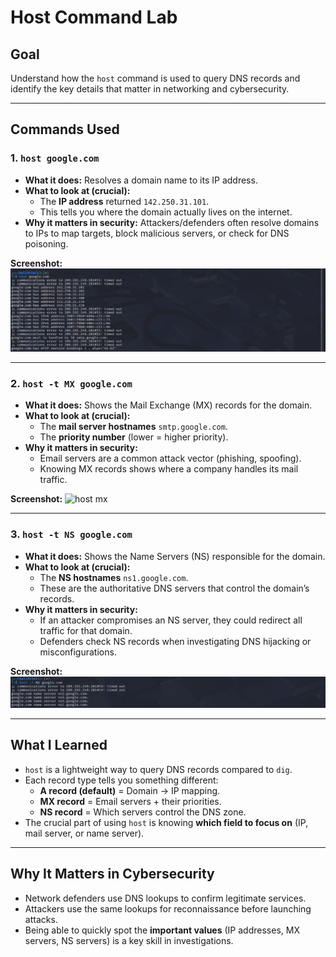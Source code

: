 # Host Command Lab

## Goal
Understand how the `host` command is used to query DNS records and identify the key details that matter in networking and cybersecurity.

---

## Commands Used

### 1. `host google.com`
- **What it does:** Resolves a domain name to its IP address.
- **What to look at (crucial):**  
  - The **IP address** returned `142.250.31.101`.  
  - This tells you where the domain actually lives on the internet.  
- **Why it matters in security:** Attackers/defenders often resolve domains to IPs to map targets, block malicious servers, or check for DNS poisoning.

**Screenshot:**
![host google.com](host.png)

---

### 2. `host -t MX google.com`
- **What it does:** Shows the Mail Exchange (MX) records for the domain.
- **What to look at (crucial):**  
  - The **mail server hostnames** `smtp.google.com`.  
  - The **priority number** (lower = higher priority).  
- **Why it matters in security:**  
  - Email servers are a common attack vector (phishing, spoofing).  
  - Knowing MX records shows where a company handles its mail traffic.

**Screenshot:**
![host mx](host_MX)

---

### 3. `host -t NS google.com`
- **What it does:** Shows the Name Servers (NS) responsible for the domain.
- **What to look at (crucial):**  
  - The **NS hostnames** `ns1.google.com`.  
  - These are the authoritative DNS servers that control the domain’s records.  
- **Why it matters in security:**  
  - If an attacker compromises an NS server, they could redirect all traffic for that domain.  
  - Defenders check NS records when investigating DNS hijacking or misconfigurations.

**Screenshot:**
![host ns](host_NS.png)

---

## What I Learned
- `host` is a lightweight way to query DNS records compared to `dig`.  
- Each record type tells you something different:
  - **A record (default)** = Domain → IP mapping.  
  - **MX record** = Email servers + their priorities.  
  - **NS record** = Which servers control the DNS zone.  
- The crucial part of using `host` is knowing **which field to focus on** (IP, mail server, or name server).  

---

## Why It Matters in Cybersecurity
- Network defenders use DNS lookups to confirm legitimate services.  
- Attackers use the same lookups for reconnaissance before launching attacks.  
- Being able to quickly spot the **important values** (IP addresses, MX servers, NS servers) is a key skill in investigations.

